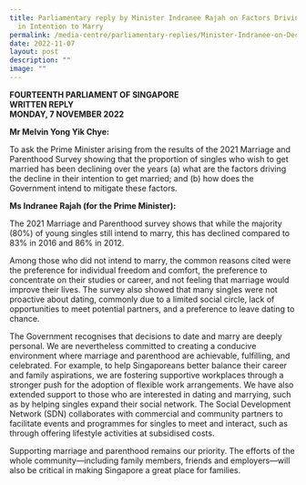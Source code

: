 ```yaml
---
title: Parliamentary reply by Minister Indranee Rajah on Factors Driving Decline
  in Intention to Marry
permalink: /media-centre/parliamentary-replies/Minister-Indranee-on-Decline-in-Intention-to-Marry-factors/
date: 2022-11-07
layout: post
description: ""
image: ""
---
```

**FOURTEENTH PARLIAMENT OF SINGAPORE**  
**WRITTEN REPLY**  
**MONDAY, 7 NOVEMBER 2022**

**Mr Melvin Yong Yik Chye:**

To ask the Prime Minister arising from the results of the 2021 Marriage and Parenthood Survey showing that the proportion of singles who wish to get married has been declining over the years (a) what are the factors driving the decline in their intention to get married; and (b) how does the Government intend to mitigate these factors.

**Ms Indranee Rajah (for the Prime Minister):**

The 2021 Marriage and Parenthood survey shows that while the majority (80%) of young singles still intend to marry, this has declined compared to 83% in 2016 and 86% in 2012.

Among those who did not intend to marry, the common reasons cited were the preference for individual freedom and comfort, the preference to concentrate on their studies or career, and not feeling that marriage would improve their lives. The survey also showed that many singles were not proactive about dating, commonly due to a limited social circle, lack of opportunities to meet potential partners, and a preference to leave dating to chance.

The Government recognises that decisions to date and marry are deeply personal. We are nevertheless committed to creating a conducive environment where marriage and parenthood are achievable, fulfilling, and celebrated. For example, to help Singaporeans better balance their career and family aspirations, we are fostering supportive workplaces through a stronger push for the adoption of flexible work arrangements. We have also extended support to those who are interested in dating and marrying, such as by helping singles expand their social network. The Social Development Network (SDN) collaborates with commercial and community partners to facilitate events and programmes for singles to meet and interact, such as through offering lifestyle activities at subsidised costs.

Supporting marriage and parenthood remains our priority. The efforts of the whole community—including family members, friends and employers—will also be critical in making Singapore a great place for families.